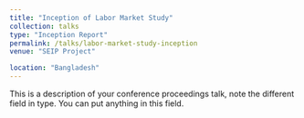 ```yaml
---
title: "Inception of Labor Market Study"
collection: talks
type: "Inception Report"
permalink: /talks/labor-market-study-inception
venue: "SEIP Project"

location: "Bangladesh"
---
```


This is a description of your conference proceedings talk, note the different field in type. You can put anything in this field.
